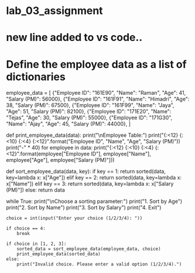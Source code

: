 # lab_03_assignment

# new line added to vs code..
# Define the employee data as a list of dictionaries
employee_data = [
    {"Employee ID": "161E90", "Name": "Raman", "Age": 41, "Salary (PM)": 56000},
    {"Employee ID": "161F91", "Name": "Himadri", "Age": 38, "Salary (PM)": 67500},
    {"Employee ID": "161F99", "Name": "Jaya", "Age": 51, "Salary (PM)": 82100},
    {"Employee ID": "171E20", "Name": "Tejas", "Age": 30, "Salary (PM)": 55000},
    {"Employee ID": "171G30", "Name": "Ajay", "Age": 45, "Salary (PM)": 44000},
]

def print_employee_data(data):
    print("\nEmployee Table:")
    print("{:<12} {:<10} {:<4} {:<12}".format("Employee ID", "Name", "Age", "Salary (PM)"))
    print("-" * 40)
    for employee in data:
        print("{:<12} {:<10} {:<4} {:<12}".format(employee["Employee ID"], employee["Name"], employee["Age"], employee["Salary (PM)"]))

def sort_employee_data(data, key):
    if key == 1:
        return sorted(data, key=lambda x: x["Age"])
    elif key == 2:
        return sorted(data, key=lambda x: x["Name"])
    elif key == 3:
        return sorted(data, key=lambda x: x["Salary (PM)"])
    else:
        return data

while True:
    print("\nChoose a sorting parameter:")
    print("1. Sort by Age")
    print("2. Sort by Name")
    print("3. Sort by Salary")
    print("4. Exit")
    
    choice = int(input("Enter your choice (1/2/3/4): "))
    
    if choice == 4:
        break
    
    if choice in [1, 2, 3]:
        sorted_data = sort_employee_data(employee_data, choice)
        print_employee_data(sorted_data)
    else:
        print("Invalid choice. Please enter a valid option (1/2/3/4).")
